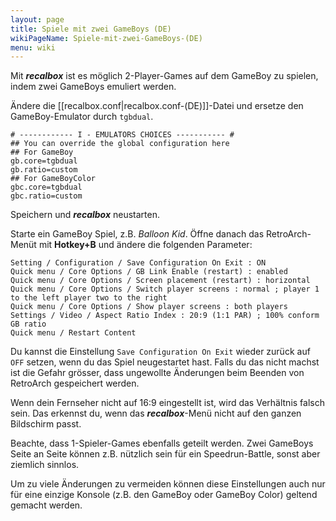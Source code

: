 ```yaml
---
layout: page
title: Spiele mit zwei GameBoys (DE)
wikiPageName: Spiele-mit-zwei-GameBoys-(DE)
menu: wiki
---
```


Mit ***recalbox*** ist es möglich 2-Player-Games auf dem GameBoy zu spielen, indem zwei GameBoys emuliert werden.  
  
Ändere die [[recalbox.conf|recalbox.conf-(DE)]]-Datei und ersetze den GameBoy-Emulator durch `tgbdual`.  
  
    # ------------ I - EMULATORS CHOICES ----------- #
    ## You can override the global configuration here
    ## For GameBoy
    gb.core=tgbdual
    gb.ratio=custom
    ## For GameBoyColor
    gbc.core=tgbdual
    gbc.ratio=custom
  
Speichern und ***recalbox*** neustarten.  
  
Starte ein GameBoy Spiel, z.B. _Balloon Kid_. Öffne danach das RetroArch-Menüt mit **Hotkey+B** und ändere die folgenden Parameter:  
  
    Setting / Configuration / Save Configuration On Exit : ON
    Quick menu / Core Options / GB Link Enable (restart) : enabled
    Quick menu / Core Options / Screen placement (restart) : horizontal
    Quick menu / Core Options / Switch player screens : normal ; player 1 to the left player two to the right
    Quick menu / Core Options / Show player screens : both players
    Settings / Video / Aspect Ratio Index : 20:9 (1:1 PAR) ; 100% conform GB ratio 
    Quick menu / Restart Content
  
Du kannst die Einstellung `Save Configuration On Exit` wieder zurück auf `OFF` setzen, wenn du das Spiel neugestartet hast. Falls du das nicht machst ist die Gefahr grösser, dass ungewollte Änderungen beim Beenden von RetroArch gespeichert werden.  
  
Wenn dein Fernseher nicht auf 16:9 eingestellt ist, wird das Verhältnis falsch sein. Das erkennst du, wenn das ***recalbox***-Menü nicht auf den ganzen Bildschirm passt.  
  
Beachte, dass 1-Spieler-Games ebenfalls geteilt werden. Zwei GameBoys Seite an Seite können z.B. nützlich sein für ein Speedrun-Battle, sonst aber ziemlich sinnlos.  
  
Um zu viele Änderungen zu vermeiden können diese Einstellungen auch nur für eine einzige Konsole (z.B. den GameBoy oder GameBoy Color) geltend gemacht werden.  
